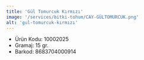 ```yaml
---
title: 'Gül Tomurcuk Kırmızı'
image: '/services/bitki-tohum/CAY-GÜLTOMURCUK.png'
alt: 'gul-tomurcuk-kırmızı'
---
```


* Ürün Kodu: 10002025 
* Gramaj: 15 gr. 
* Barkod: 8683704000914
